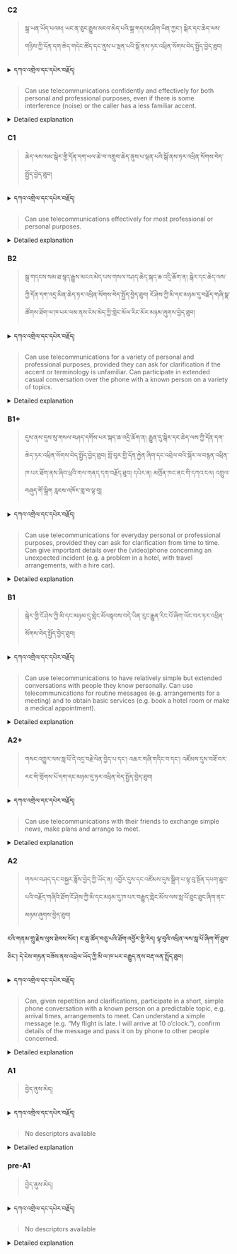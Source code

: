 ### C2
<!-- panels:start -->
<!-- div:left-panel -->

> སྒྲ་ཡན་ཡོད་པའམ། ཡང་ན་ཅུང་རྒྱུས་མངའ་མེད་པའི་སྒྲ་གདངས་ཤིག་ཡིན་ཀྱང་། སྒེར་དང་ཆེད་ལས་གཉིས་ཀྱི་དོན་དག་ཆེད་གདེང་ཚོད་དང་ནུས་པ་ལྡན་པའི་སྒོ་ནས་ཏར་འཕྲིན་སོགས་བེད་སྤྱོད་བྱེད་ཐུབ།




<details>
  <summary>དཀའ་འགྲེལ་དང་དཔེར་བརྗོད།</summary>

བདག་གིས་དེ་ལྷག་ཏུ་སྟབས་བདེའི་ཆ་ཤས་སུ་དབྱེ་རུ་བཅུག་པ་སྟེ།

1.སྐད་ཆ་དྭངས་ཤིང་གསལ་བ་སྟེ། འདིས་ཁྱོད་ཀྱིས་གོ་བདེ་ཤེས་སླ་བའི་ཐབས་ལ་བརྟེན་ནས་བཤད་ཆོག་པ་དང་འབྲི་ཆོག་པ་མཚོན་ ཁྱེད་ཀྱིས་དོན་སྙིང་ལྡན་པའི་ཚིག་བཀོལ་ནས་ཉན་མཁན་དང་ཀློག་པ་པོ་རྣམས་ལ་མཚོན་ན་རྙོག་འཛིང་ཆེན་པོ་མེད།
དཔེ་མཚོན་འདི་ལྟར། "དེ་རིང་གི་ནམ་མཁའ་ཧ་ཅང་སྔོ་"ཞེས་པ་ནི་སྟབས་བདེ་ཞིང་གསལ་བའི་ཚིག་གྲུབ་ཤིག་རེད།
</details>


<!-- div:right-panel -->

> Can use telecommunications confidently and effectively for both personal and professional purposes, even 
if there is some interference (noise) or the caller has a less familiar accent.




<details>

  <summary>Detailed explanation</summary>

This means the person can confidently and effectively utilize telecommunications for both personal and professional purposes. They can communicate over phone calls or video calls, demonstrating proficiency in handling different situations. They can adapt to situations where there might be background noise or when conversing with individuals who have accents that are less familiar to them.

To simplify, this descriptor describes someone who can confidently and effectively use telecommunications for personal and professional reasons. They can handle various situations that may arise, such as background noise or communicating with individuals with different accents.

</details>

<!-- panels:end -->




### C1
<!-- panels:start -->
<!-- div:left-panel -->

>  ཆེད་ལས་སམ་སྒེར་གྱི་དོན་དག་ཕལ་ཆེ་བ་འགྲུབ་ཆེད་ནུས་པ་ལྡན་པའི་སྒོ་ནས་ཏར་འཕྲིན་སོགས་བེད་སྤྱོད་བྱེད་ཐུབ། 



<details>
  <summary>དཀའ་འགྲེལ་དང་དཔེར་བརྗོད།</summary>

བདག་གིས་དེ་ལྷག་ཏུ་སྟབས་བདེའི་ཆ་ཤས་སུ་དབྱེ་རུ་བཅུག་པ་སྟེ།

1.སྐད་ཆ་དྭངས་ཤིང་གསལ་བ་སྟེ། འདིས་ཁྱོད་ཀྱིས་གོ་བདེ་ཤེས་སླ་བའི་ཐབས་ལ་བརྟེན་ནས་བཤད་ཆོག་པ་དང་འབྲི་ཆོག་པ་མཚོན་ ཁྱེད་ཀྱིས་དོན་སྙིང་ལྡན་པའི་ཚིག་བཀོལ་ནས་ཉན་མཁན་དང་ཀློག་པ་པོ་རྣམས་ལ་མཚོན་ན་རྙོག་འཛིང་ཆེན་པོ་མེད།
དཔེ་མཚོན་འདི་ལྟར། "དེ་རིང་གི་ནམ་མཁའ་ཧ་ཅང་སྔོ་"ཞེས་པ་ནི་སྟབས་བདེ་ཞིང་གསལ་བའི་ཚིག་གྲུབ་ཤིག་རེད།
</details>

<!-- div:right-panel -->

>Can use telecommunications effectively for most professional or personal purposes.




<details>

  <summary>Detailed explanation</summary>

This means the person can effectively use telecommunications, such as phone calls, video calls, or other digital communication methods, for various professional and personal needs. They are proficient in utilizing these tools to communicate and interact with others in different contexts.

To simplify, this descriptor indicates that the person can successfully use telecommunications for a broad range of purposes, both in their professional and personal life. They are skilled in leveraging these communication tools to meet their needs and engage with others effectively.

</details>

<!-- panels:end -->




### B2
<!-- panels:start -->
<!-- div:left-panel -->

> སྒྲ་གདངས་སམ་ཐ་སྙད་རྒྱུས་མངའ་མེད་པས་གསལ་བཤད་ཆེད་སྐད་ཆ་འདྲི་ཆོག་ན། སྒེར་དང་ཆེད་ལས་ཀྱི་དོན་དག་འདྲ་མིན་ཆེད་ཏར་འཕྲིན་སོགས་བེད་སྤྱོད་བྱེད་ཐུབ།
ངོ་ཤེས་ཀྱི་མི་དང་མཉམ་དུ་བརྗོད་གཞི་སྣ་ཚོགས་ཐོག་ལ་ཁ་པར་ལམ་ནས་ངེས་མེད་ཀྱི་གླེང་མོལ་རིང་མོར་མཉམ་ཞུགས་བྱེད་ཐུབ།



<details>
  <summary>དཀའ་འགྲེལ་དང་དཔེར་བརྗོད།</summary>

བདག་གིས་དེ་ལྷག་ཏུ་སྟབས་བདེའི་ཆ་ཤས་སུ་དབྱེ་རུ་བཅུག་པ་སྟེ།

1.སྐད་ཆ་དྭངས་ཤིང་གསལ་བ་སྟེ། འདིས་ཁྱོད་ཀྱིས་གོ་བདེ་ཤེས་སླ་བའི་ཐབས་ལ་བརྟེན་ནས་བཤད་ཆོག་པ་དང་འབྲི་ཆོག་པ་མཚོན་ ཁྱེད་ཀྱིས་དོན་སྙིང་ལྡན་པའི་ཚིག་བཀོལ་ནས་ཉན་མཁན་དང་ཀློག་པ་པོ་རྣམས་ལ་མཚོན་ན་རྙོག་འཛིང་ཆེན་པོ་མེད།
དཔེ་མཚོན་འདི་ལྟར། "དེ་རིང་གི་ནམ་མཁའ་ཧ་ཅང་སྔོ་"ཞེས་པ་ནི་སྟབས་བདེ་ཞིང་གསལ་བའི་ཚིག་གྲུབ་ཤིག་རེད།
</details>

<!-- div:right-panel -->

> Can use telecommunications for a variety of personal and professional purposes, provided they can ask for clarification if the accent or terminology is unfamiliar.
Can participate in extended casual conversation over the phone with a known person on a variety of 
topics.




<details>

  <summary>Detailed explanation</summary>

This means the person can effectively use telecommunications for a variety of personal and professional needs. If they encounter unfamiliar accents or terminology, they are capable of seeking clarification to ensure understanding. Additionally, they can actively participate in longer, informal conversations over the phone with people they are familiar with, discussing various topics.

To simplify, this descriptor describes someone who can use telecommunications for both personal and professional purposes. They can request clarification when faced with unfamiliar accents or terminology. Furthermore, they can engage in extended casual conversations over the phone with people they know, covering a wide range of topics.

</details>

<!-- panels:end -->






### B1+
<!-- panels:start -->
<!-- div:left-panel -->

> དུས་ནས་དུས་སུ་གསལ་བཤད་དགོས་པར་སྐད་ཆ་འདྲི་ཆོག་ན། རྒྱུན་དུ་སྒེར་དང་ཆེད་ལས་ཀྱི་དོན་དག་ཆེད་ཏར་འཕྲིན་སོགས་བེད་སྤྱོད་བྱེད་ཐུབ།
གློ་བུར་གྱི་དོན་རྐྱེན་ཞིག་དང་འབྲེལ་བའི་སྐོར་ལ་བརྙན་འཕྲིན་ཁ་པར་ཐོག་ནས་ཞིབ་ཕྲའི་གལ་གནད་དག་བརྗོད་ཐུབ། དཔེར་ན། མགྲོན་ཁང་ནང་གི་དཀའ་ངལ། འགྲུལ་བཞུད་གོ་སྒྲིག རླངས་འཁོར་གླ་བ་ལྟ་བུ།




<details>
  <summary>དཀའ་འགྲེལ་དང་དཔེར་བརྗོད།</summary>

བདག་གིས་དེ་ལྷག་ཏུ་སྟབས་བདེའི་ཆ་ཤས་སུ་དབྱེ་རུ་བཅུག་པ་སྟེ།

1.སྐད་ཆ་དྭངས་ཤིང་གསལ་བ་སྟེ། འདིས་ཁྱོད་ཀྱིས་གོ་བདེ་ཤེས་སླ་བའི་ཐབས་ལ་བརྟེན་ནས་བཤད་ཆོག་པ་དང་འབྲི་ཆོག་པ་མཚོན་ ཁྱེད་ཀྱིས་དོན་སྙིང་ལྡན་པའི་ཚིག་བཀོལ་ནས་ཉན་མཁན་དང་ཀློག་པ་པོ་རྣམས་ལ་མཚོན་ན་རྙོག་འཛིང་ཆེན་པོ་མེད།
དཔེ་མཚོན་འདི་ལྟར། "དེ་རིང་གི་ནམ་མཁའ་ཧ་ཅང་སྔོ་"ཞེས་པ་ནི་སྟབས་བདེ་ཞིང་གསལ་བའི་ཚིག་གྲུབ་ཤིག་རེད།
</details>

<!-- div:right-panel -->

> Can use telecommunications for everyday personal or professional purposes, provided they can ask for clarification from time to time.
Can give important details over the (video)phone concerning an unexpected incident (e.g. a problem in a hotel, with travel arrangements, with a hire car).





<details>

  <summary>Detailed explanation</summary>

This means the person can use telecommunications, such as phone calls or video calls, for their regular personal and professional requirements. They have the ability to ask for clarification when needed to ensure clear communication. Additionally, they can convey important information during phone or video conversations, such as addressing unexpected incidents that require immediate attention, like issues with hotel accommodations, travel arrangements, or rental cars.

To simplify, this descriptor describes someone who can utilize telecommunications for everyday personal or professional needs. They can ask for clarification when necessary to ensure effective communication. Furthermore, they can provide essential details during phone or video calls, especially in situations where there are unexpected incidents that need to be addressed promptly.

</details>

<!-- panels:end -->



### B1
<!-- panels:start -->
<!-- div:left-panel -->

> སྒེར་གྱི་ངོ་ཤེས་ཀྱི་མི་དང་མཉམ་དུ་གླེང་མོལསྟབས་བདེ་ཡིན་རུང་རྒྱུན་རིང་པོ་ཞིག་ཡོང་བར་ཏར་འཕྲིན་སོགས་བེད་སྤྱོད་བྱེད་ཐུབ།
 



<details>
  <summary>དཀའ་འགྲེལ་དང་དཔེར་བརྗོད།</summary>

བདག་གིས་དེ་ལྷག་ཏུ་སྟབས་བདེའི་ཆ་ཤས་སུ་དབྱེ་རུ་བཅུག་པ་སྟེ།

1.སྐད་ཆ་དྭངས་ཤིང་གསལ་བ་སྟེ། འདིས་ཁྱོད་ཀྱིས་གོ་བདེ་ཤེས་སླ་བའི་ཐབས་ལ་བརྟེན་ནས་བཤད་ཆོག་པ་དང་འབྲི་ཆོག་པ་མཚོན་ ཁྱེད་ཀྱིས་དོན་སྙིང་ལྡན་པའི་ཚིག་བཀོལ་ནས་ཉན་མཁན་དང་ཀློག་པ་པོ་རྣམས་ལ་མཚོན་ན་རྙོག་འཛིང་ཆེན་པོ་མེད།
དཔེ་མཚོན་འདི་ལྟར། "དེ་རིང་གི་ནམ་མཁའ་ཧ་ཅང་སྔོ་"ཞེས་པ་ནི་སྟབས་བདེ་ཞིང་གསལ་བའི་ཚིག་གྲུབ་ཤིག་རེད།
</details>

<!-- div:right-panel -->

> Can use telecommunications to have relatively simple but extended conversations with people they know 
personally.
Can use telecommunications for routine messages (e.g. arrangements for a meeting) and to obtain basic services (e.g. book a hotel room or make a medical appointment).





<details>

  <summary>Detailed explanation</summary>

This means the person can effectively utilize telecommunications to have extended conversations with people they know personally, discussing relatively straightforward subjects. They are also capable of using telecommunications for everyday communication needs, such as sending routine messages for arranging meetings. Additionally, they can access basic services by using telecommunications, like making hotel reservations or scheduling medical appointments.

To simplify, this descriptor describes someone who can use telecommunications to engage in longer conversations with familiar individuals on simple topics. They can also use telecommunications for routine messaging purposes, such as making meeting arrangements, and for accessing basic services like booking hotel rooms or making medical appointments.

</details>

<!-- panels:end -->



### A2+
<!-- panels:start -->
<!-- div:left-panel -->

> གསང་འགྱུར་ལས་སླ་པོ་དེ་འདྲ་བརྗེ་ལེན་བྱེད་པ་དང་། འཆར་གཞི་གདིང་བ་དང་། འཛོམས་དུས་བཟོ་བར་རང་གི་གྲོགས་པོ་དག་དང་མཉམ་དུ་ཏར་འཕྲིན་བེད་སྤྱོད་བྱེད་ཐུབ།

  


<details>
  <summary>དཀའ་འགྲེལ་དང་དཔེར་བརྗོད།</summary>

བདག་གིས་དེ་ལྷག་ཏུ་སྟབས་བདེའི་ཆ་ཤས་སུ་དབྱེ་རུ་བཅུག་པ་སྟེ།

1.སྐད་ཆ་དྭངས་ཤིང་གསལ་བ་སྟེ། འདིས་ཁྱོད་ཀྱིས་གོ་བདེ་ཤེས་སླ་བའི་ཐབས་ལ་བརྟེན་ནས་བཤད་ཆོག་པ་དང་འབྲི་ཆོག་པ་མཚོན་ ཁྱེད་ཀྱིས་དོན་སྙིང་ལྡན་པའི་ཚིག་བཀོལ་ནས་ཉན་མཁན་དང་ཀློག་པ་པོ་རྣམས་ལ་མཚོན་ན་རྙོག་འཛིང་ཆེན་པོ་མེད།
དཔེ་མཚོན་འདི་ལྟར། "དེ་རིང་གི་ནམ་མཁའ་ཧ་ཅང་སྔོ་"ཞེས་པ་ནི་སྟབས་བདེ་ཞིང་གསལ་བའི་ཚིག་གྲུབ་ཤིག་རེད།
</details>

<!-- div:right-panel -->

> Can use telecommunications with their friends to exchange simple news, make plans and arrange to meet.




<details>

  <summary>Detailed explanation</summary>

This means the person can effectively use telecommunications, such as phone calls, text messages, or other communication methods, to interact with their friends. They are capable of exchanging simple news, discussing recent events, making plans for activities, and coordinating meetings with their friends.

To simplify, this descriptor indicates that the person can use telecommunications to communicate with their friends. They can share basic news, discuss plans for activities, and arrange meetups using these communication methods.

</details>

<!-- panels:end -->



### A2
<!-- panels:start -->
<!-- div:left-panel -->

> གསལ་བཤད་དང་བསྐྱར་ཟློས་བྱེད་ཀྱི་ཡོད་ན། འབྱོར་དུས་དང་འཛོམས་དུས་སྒྲིག་པ་ལྟ་བུ་སྔོན་དཔག་ཐུབ་པའི་བརྗོད་གཞིའི་ཐོག་ངོ་ཤེས་ཀྱི་མི་དང་མཉམ་དུ་ཁ་པར་བརྒྱུད་གླེང་མོལ་ལས་སླ་པོ་ཐུང་ཐུང་ཞིག་ནང་མཉམ་ཞུགས་བྱེད་ཐུབ།

ངའི་གནམ་གྲུ་རྗེས་ལུས་ཐེབས་སོང་། ང་ཆུ་ཚོད་བཅུ་པའི་ཐོག་འབྱོར་གྱི་རེད། ལྟ་བུའི་འཕྲིན་ལས་སླ་པོ་ཞིག་གོ་ཐུབ་ཅིང་། དེ་ངེས་གཏན་བཟོས་ནས་འབྲེལ་ཡོད་ཀྱི་མི་ལ་ཁ་པར་བརྒྱུད་ནས་བརྡ་ལན་སྤྲོད་ཐུབ།


  


<details>
  <summary>དཀའ་འགྲེལ་དང་དཔེར་བརྗོད།</summary>

བདག་གིས་དེ་ལྷག་ཏུ་སྟབས་བདེའི་ཆ་ཤས་སུ་དབྱེ་རུ་བཅུག་པ་སྟེ།

1.སྐད་ཆ་དྭངས་ཤིང་གསལ་བ་སྟེ། འདིས་ཁྱོད་ཀྱིས་གོ་བདེ་ཤེས་སླ་བའི་ཐབས་ལ་བརྟེན་ནས་བཤད་ཆོག་པ་དང་འབྲི་ཆོག་པ་མཚོན་ ཁྱེད་ཀྱིས་དོན་སྙིང་ལྡན་པའི་ཚིག་བཀོལ་ནས་ཉན་མཁན་དང་ཀློག་པ་པོ་རྣམས་ལ་མཚོན་ན་རྙོག་འཛིང་ཆེན་པོ་མེད།
དཔེ་མཚོན་འདི་ལྟར། "དེ་རིང་གི་ནམ་མཁའ་ཧ་ཅང་སྔོ་"ཞེས་པ་ནི་སྟབས་བདེ་ཞིང་གསལ་བའི་ཚིག་གྲུབ་ཤིག་རེད།
</details>

<!-- div:right-panel -->

> Can, given repetition and clarifications, participate in a short, simple phone conversation with a known 
person on a predictable topic, e.g. arrival times, arrangements to meet.
Can understand a simple message (e.g. “My flight is late. I will arrive at 10 o’clock.”), confirm details of the 
message and pass it on by phone to other people concerned.




<details>

  <summary>Detailed explanation</summary>

This means the person can engage in brief phone conversations with someone they know, focusing on straightforward and anticipated subjects like discussing arrival times or planning meetups. They may need repetitions and clarifications during the conversation to ensure understanding. Additionally, they can comprehend a simple message, verify its details, and effectively convey the message to other people involved using the phone.

To simplify, this descriptor describes someone who can participate in short and uncomplicated phone conversations with people they are familiar with, discussing predictable topics. They may require some repetitions and clarifications for better comprehension. Furthermore, they can understand a simple message, confirm its details, and relay the information to other relevant individuals over the phone.

</details>

<!-- panels:end -->




### A1
<!-- panels:start -->
<!-- div:left-panel -->

>བྱེད་ནུས་མེད།
 
<details>
  <summary>དཀའ་འགྲེལ་དང་དཔེར་བརྗོད།</summary>

...
</details>

<!-- div:right-panel -->

> No descriptors available


<details>

  <summary>Detailed explanation</summary>

..

</details>

<!-- panels:end -->




### pre-A1
<!-- panels:start -->
<!-- div:left-panel -->

> བྱེད་ནུས་མེད།

<details>
  <summary>དཀའ་འགྲེལ་དང་དཔེར་བརྗོད།</summary>

...
</details>

<!-- div:right-panel -->

> No descriptors available

<details>

  <summary>Detailed explanation</summary>

...

</details>

<!-- panels:end -->

